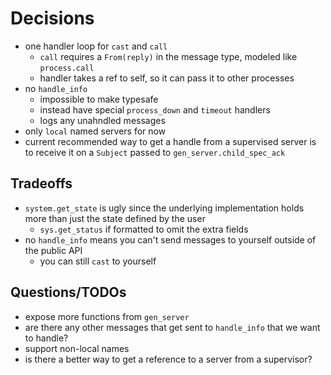 # Decisions

* one handler loop for `cast` and `call`
  * `call` requires a `From(reply)` in the message type, modeled like `process.call`
  * handler takes a ref to self, so it can pass it to other processes
* no `handle_info`
  * impossible to make typesafe
  * instead have special `process_down` and `timeout` handlers
  * logs any unahndled messages
* only `local` named servers for now
* current recommended way to get a handle from a supervised server is to receive it on a `Subject` passed to `gen_server.child_spec_ack`

## Tradeoffs

* `system.get_state` is ugly since the underlying implementation holds more than just the state defined by the user
  * `sys.get_status` if formatted to omit the extra fields
* no `handle_info` means you can't send messages to yourself outside of the public API
  * you can still `cast` to yourself


## Questions/TODOs

* expose more functions from `gen_server`
* are there any other messages that get sent to `handle_info` that we want to handle?
* support non-local names
* is there a better way to get a reference to a server from a supervisor?
